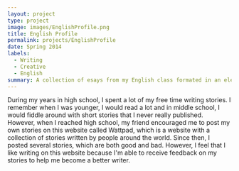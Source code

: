 ```yaml
---
layout: project
type: project
image: images/EnglishProfile.png
title: English Profile
permalink: projects/EnglishProfile
date: Spring 2014
labels:
  - Writing
  - Creative
  - English
summary: A collection of esays from my English class formated in an electronic portfolio
---
```


During my years in high school, I spent a lot of my free time writing stories. I remember when I was younger, I would read a lot and in middle school, I would fiddle around with short stories that I never really published. However, when I reached high school, my friend encouraged me to post my own stories on this website called Wattpad, which is a website with a collection of stories written by people around the world. Since then, I posted several stories, which are both good and bad. However, I feel that I like writing on this website because I'm able to receive feedback on my stories to help me become a better writer.  
